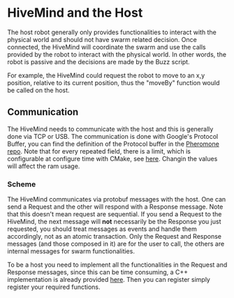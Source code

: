 # HiveMind and the Host

The host robot generally only provides functionalities to interact with the physical world and should not have swarm related decision. Once connected, the HiveMind will coordinate the swarm and use the calls provided by the robot to interact with the physical world. In other words, the robot is passive and the decisions are made by the Buzz script.

For example, the HiveMind could request the robot to move to an x,y position, relative to its current position, thus the "moveBy" function would be called on the host.

## Communication

The HiveMind needs to communicate with the host and this is generally done via TCP or USB. The communication is done with Google's Protocol Buffer, you can find the definition of the Protocol buffer in the [Pheromone repo](https://github.com/SwarmUS/Pheromones). Note that for every repeated field, there is a limit, which is configurable at configure time with CMake, see [here](https://github.com/SwarmUS/Pheromones/blob/master/src/proto/message.options.in). Changin the values will affect the ram usage.

### Scheme

The HiveMind communicates via protobuf messages with the host. One can send a Request and the other will respond with a Response message.
Note that this doesn't mean request are sequential. If you send a Request to the HiveMind, the next message will **not** necessarily be the Response you just requested, you should treat messages as events and handle them accordingly, not as an atomic transaction.
Only the Request and Response messages (and those composed in it) are for the user to call, the others are internal messages for swarm functionalities.

To be a host you need to implement all the functionalities in the Request and Response messages, since this can be time consuming, a C++ implementation is already provided [here](../../../user-guide/basic-examples/hello-world-bridge/). Then you can register simply register your required functions.
<!-- TODO: Change link to HiveMindBridge peface?-->